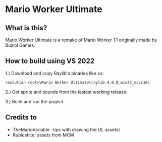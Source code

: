 # Mario Worker Ultimate

## What is this?

Mario Worker Ultimate is a remake of Mario Worker 1.1 originally made by Buziol Games.

## How to build using VS 2022

1.) Download and copy Raylib's binaries like so:

`<solution root>\Mario Worker Ultimate\raylib-4.0.0_win32_msvc16\`

2.) Get sprite and sounds from the lastest working release:

3.) Build and run the project.

## Credits to

- TheMarioVariable : tips with drawing the UI, assets)
- Rubiestice: assets from MCM
